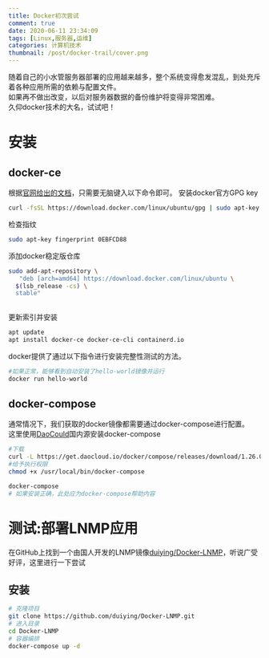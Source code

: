 ```yaml
---
title: Docker初次尝试
comment: true
date: 2020-06-11 23:34:09
tags: [Linux,服务器,运维]
categories: 计算机技术
thumbnail: /post/docker-trail/cover.png
---
```

随着自己的小水管服务器部署的应用越来越多，整个系统变得愈发混乱，到处充斥着各种应用所需的依赖与配置文件。    
如果再不做出改变，以后对服务器数据的备份维护将变得非常困难。   
久仰docker技术的大名，试试吧！
<!-- more -->
# 安装
## docker-ce
根据[官网给出的文档](https://docs.docker.com/engine/install/ubuntu/)，只需要无脑键入以下命令即可。
安装docker官方GPG key
```sh
curl -fsSL https://download.docker.com/linux/ubuntu/gpg | sudo apt-key add -
```

检查指纹
```sh
sudo apt-key fingerprint 0EBFCD88
```

添加docker稳定版仓库
```sh
sudo add-apt-repository \
   "deb [arch=amd64] https://download.docker.com/linux/ubuntu \
  $(lsb_release -cs) \
  stable"
 
```

更新索引并安装
```sh
apt update
apt install docker-ce docker-ce-cli containerd.io
```

docker提供了通过以下指令进行安装完整性测试的方法。

```sh
#如果正常，能够看到自动安装了hello-world镜像并运行
docker run hello-world

```

## docker-compose
通常情况下，我们获取的docker镜像都需要通过docker-compose进行配置。   
这里使用[DaoCould](http://get.daocloud.io/)国内源安装docker-compose

```sh
#下载
curl -L https://get.daocloud.io/docker/compose/releases/download/1.26.0/docker-compose-`uname -s`-`uname -m` > /usr/local/bin/docker-compose
#给予执行权限
chmod +x /usr/local/bin/docker-compose
```

```sh
docker-compose
# 如果安装正确，此处应为docker-compose帮助内容
```

# 测试:部署LNMP应用
在GitHub上找到一个由国人开发的LNMP镜像[duiying/Docker-LNMP](https://github.com/duiying/Docker-LNMP)，听说广受好评，这里进行一下尝试
## 安装
```sh
# 克隆项目
git clone https://github.com/duiying/Docker-LNMP.git
# 进入目录
cd Docker-LNMP
# 容器编排
docker-compose up -d
```